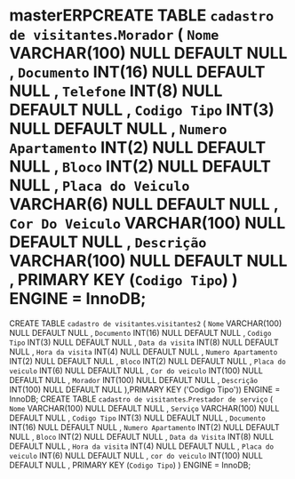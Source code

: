 # masterERPCREATE TABLE `cadastro de visitantes`.`Morador` ( `Nome` VARCHAR(100) NULL DEFAULT NULL , `Documento` INT(16) NULL DEFAULT NULL , `Telefone` INT(8) NULL DEFAULT NULL , `Codigo Tipo` INT(3) NULL DEFAULT NULL , `Numero Apartamento` INT(2) NULL DEFAULT NULL , `Bloco` INT(2) NULL DEFAULT NULL , `Placa do Veiculo` VARCHAR(6) NULL DEFAULT NULL , `Cor Do Veiculo` VARCHAR(100) NULL DEFAULT NULL , `Descrição` VARCHAR(100) NULL DEFAULT NULL , PRIMARY KEY (`Codigo Tipo`) ) ENGINE = InnoDB;
CREATE TABLE `cadastro de visitantes`.`visitantes2` ( `Nome` VARCHAR(100) NULL DEFAULT NULL , `Documento` INT(16) NULL DEFAULT NULL , `Codigo Tipo` INT(3) NULL DEFAULT NULL , `Data da visita` INT(8) NULL DEFAULT NULL , `Hora da visita` INT(4) NULL DEFAULT NULL , `Numero Apartamento` INT(2) NULL DEFAULT NULL , `Bloco` INT(2) NULL DEFAULT NULL , `Placa do veiculo` INT(6) NULL DEFAULT NULL , `Cor do veiculo` INT(100) NULL DEFAULT NULL , `Morador` INT(100) NULL DEFAULT NULL , `Descrição` INT(100) NULL DEFAULT NULL ),PRIMARY KEY ('Codigo Tipo')) ENGINE = InnoDB;
CREATE TABLE `cadastro de visitantes`.`Prestador de serviço` ( `Nome` VARCHAR(100) NULL DEFAULT NULL , `Serviço` VARCHAR(100) NULL DEFAULT NULL , `Codigo Tipo` INT(3) NULL DEFAULT NULL , `Documento` INT(16) NULL DEFAULT NULL , `Numero Apartamento` INT(2) NULL DEFAULT NULL , `Bloco` INT(2) NULL DEFAULT NULL , `Data da Visita` INT(8) NULL DEFAULT NULL , `Hora da visita` INT(4) NULL DEFAULT NULL , `Placa do veiculo` INT(6) NULL DEFAULT NULL , `cor do veiculo` INT(100) NULL DEFAULT NULL , PRIMARY KEY (`Codigo Tipo`) ) ENGINE = InnoDB;
